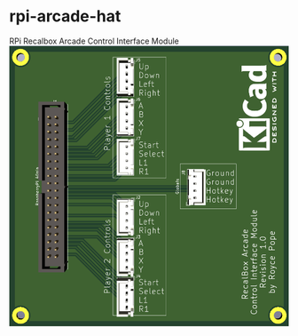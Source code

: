 # rpi-arcade-hat
RPi Recalbox Arcade Control Interface Module
![Board Render](https://github.com/roycepope/rpi-arcade-hat/blob/pcbway/pics/render.png?raw=true)
